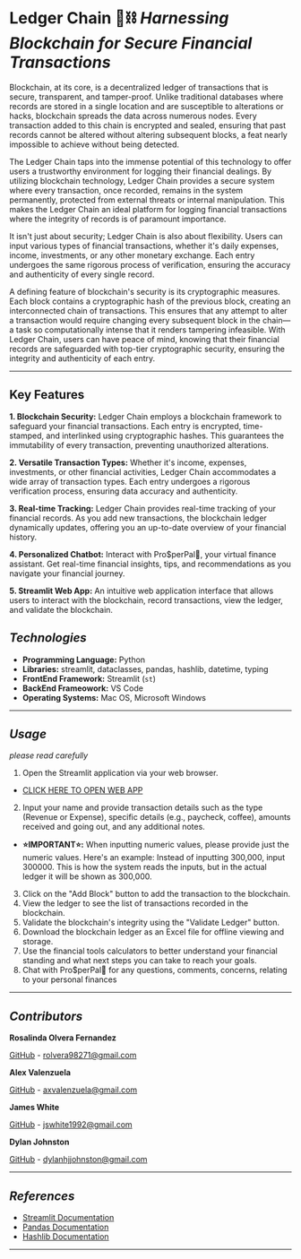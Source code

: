 # **Ledger Chain 📒⛓️** *Harnessing Blockchain for Secure Financial Transactions*

Blockchain, at its core, is a decentralized ledger of transactions that is secure, transparent, and tamper-proof. Unlike traditional databases where records are stored in a single location and are susceptible to alterations or hacks, blockchain spreads the data across numerous nodes. Every transaction added to this chain is encrypted and sealed, ensuring that past records cannot be altered without altering subsequent blocks, a feat nearly impossible to achieve without being detected.

The Ledger Chain taps into the immense potential of this technology to offer users a trustworthy environment for logging their financial dealings. By utilizing blockchain technology, Ledger Chain provides a secure system where every transaction, once recorded, remains in the system permanently, protected from external threats or internal manipulation. This makes the Ledger Chain an ideal platform for logging financial transactions where the integrity of records is of paramount importance.

It isn't just about security; Ledger Chain is also about flexibility. Users can input various types of financial transactions, whether it's daily expenses, income, investments, or any other monetary exchange. Each entry undergoes the same rigorous process of verification, ensuring the accuracy and authenticity of every single record.

A defining feature of blockchain's security is its cryptographic measures. Each block contains a cryptographic hash of the previous block, creating an interconnected chain of transactions. This ensures that any attempt to alter a transaction would require changing every subsequent block in the chain—a task so computationally intense that it renders tampering infeasible. With Ledger Chain, users can have peace of mind, knowing that their financial records are safeguarded with top-tier cryptographic security, ensuring the integrity and authenticity of each entry.

---

## **Key Features**

**1. Blockchain Security:** Ledger Chain employs a blockchain framework to safeguard your financial transactions. Each entry is encrypted, time-stamped, and interlinked using cryptographic hashes. This guarantees the immutability of every transaction, preventing unauthorized alterations.

**2. Versatile Transaction Types:** Whether it's income, expenses, investments, or other financial activities, Ledger Chain accommodates a wide array of transaction types. Each entry undergoes a rigorous verification process, ensuring data accuracy and authenticity.

**3. Real-time Tracking:** Ledger Chain provides real-time tracking of your financial records. As you add new transactions, the blockchain ledger dynamically updates, offering you an up-to-date overview of your financial history.

**4. Personalized Chatbot:** Interact with Pro$perPal🚀, your virtual finance assistant. Get real-time financial insights, tips, and recommendations as you navigate your financial journey.

**5. Streamlit Web App:** An intuitive web application interface that allows users to interact with the blockchain, record transactions, view the ledger, and validate the blockchain.

## *Technologies*

- **Programming Language:** Python
- **Libraries:** streamlit, dataclasses, pandas, hashlib, datetime, typing
- **FrontEnd Framework:** Streamlit (`st`)
- **BackEnd Frameowork:** VS Code 
- **Operating Systems:** Mac OS, Microsoft Windows

---

## *Usage*
*please read carefully*


1. Open the Streamlit application via your web browser.
        
- [CLICK HERE TO OPEN WEB APP](https://accountingblockchainappuct-axeunskyxnjjv9p7vst7vh.streamlit.app/#securely-record-and-track-your-money-with-the-blockchain-ledger)

2. Input your name and provide transaction details such as the type (Revenue or Expense), specific details (e.g., paycheck, coffee), amounts received and going out, and any additional notes.

- **⭐️IMPORTANT⭐️:** When inputting numeric values, please provide just the numeric values. Here's an example: Instead of inputting 300,000, input 300000. This is how the system reads the inputs, but in the actual ledger it will be shown as 300,000.

3. Click on the "Add Block" button to add the transaction to the blockchain.
4. View the ledger to see the list of transactions recorded in the blockchain.
5. Validate the blockchain's integrity using the "Validate Ledger" button.
6. Download the blockchain ledger as an Excel file for offline viewing and storage.
7. Use the financial tools calculators to better understand your financial standing and what next steps you can take to reach your goals.
8. Chat with Pro$perPal🚀 for any questions, comments, concerns, relating to your personal finances

---

## *Contributors*

**Rosalinda Olvera Fernandez**

[GitHub](https://github.com/rolvera05) - rolvera98271@gmail.com

**Alex Valenzuela**

[GitHub](https://github.com/AlexanderValenzuela) - axvalenzuela@gmail.com

**James White**

[GitHub](https://github.com/jswhite1992) - jswhite1992@gmail.com

**Dylan Johnston**

[GitHub](https://github.com/djohnst914) - dylanhjjohnston@gmail.com

---

## *References*

- [Streamlit Documentation](https://docs.streamlit.io/)
- [Pandas Documentation](https://pandas.pydata.org/docs/)
- [Hashlib Documentation](https://docs.python.org/3/library/hashlib.html)

---

